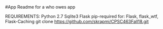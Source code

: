 #App Readme for a who owes app

REQUIREMENTS:
  Python 2.7
  Sqlite3
  Flask
  pip-required for: Flask, flask_wtf, Flask-Caching
  git clone https://github.com/skrapmi/CPSC463Fall18.git


